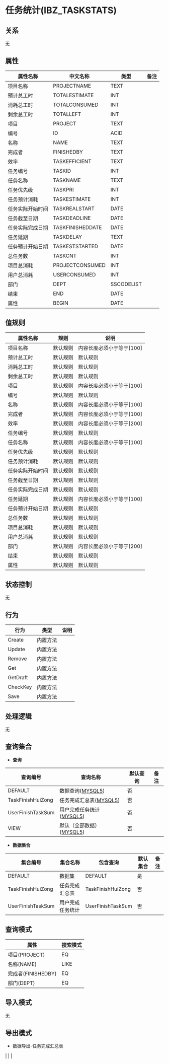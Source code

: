 # 任务统计(IBZ_TASKSTATS)

  

## 关系
无

## 属性

| 属性名称        |    中文名称    | 类型     |  备注  |
| --------   |------------| -----   |  -------- | 
|项目名称|PROJECTNAME|TEXT|&nbsp;|
|预计总工时|TOTALESTIMATE|INT|&nbsp;|
|消耗总工时|TOTALCONSUMED|INT|&nbsp;|
|剩余总工时|TOTALLEFT|INT|&nbsp;|
|项目|PROJECT|TEXT|&nbsp;|
|编号|ID|ACID|&nbsp;|
|名称|NAME|TEXT|&nbsp;|
|完成者|FINISHEDBY|TEXT|&nbsp;|
|效率|TASKEFFICIENT|TEXT|&nbsp;|
|任务编号|TASKID|INT|&nbsp;|
|任务名称|TASKNAME|TEXT|&nbsp;|
|任务优先级|TASKPRI|INT|&nbsp;|
|任务预计消耗|TASKESTIMATE|INT|&nbsp;|
|任务实际开始时间|TASKREALSTART|DATE|&nbsp;|
|任务截至日期|TASKDEADLINE|DATE|&nbsp;|
|任务实际完成日期|TASKFINISHEDDATE|DATE|&nbsp;|
|任务延期|TASKDELAY|TEXT|&nbsp;|
|任务预计开始日期|TASKESTSTARTED|DATE|&nbsp;|
|总任务数|TASKCNT|INT|&nbsp;|
|项目总消耗|PROJECTCONSUMED|INT|&nbsp;|
|用户总消耗|USERCONSUMED|INT|&nbsp;|
|部门|DEPT|SSCODELIST|&nbsp;|
|结束|END|DATE|&nbsp;|
|属性|BEGIN|DATE|&nbsp;|

## 值规则
| 属性名称    | 规则    |  说明  |
| --------   |------------| ----- | 
|项目名称|默认规则|内容长度必须小于等于[100]|
|预计总工时|默认规则|默认规则|
|消耗总工时|默认规则|默认规则|
|剩余总工时|默认规则|默认规则|
|项目|默认规则|内容长度必须小于等于[100]|
|编号|默认规则|默认规则|
|名称|默认规则|内容长度必须小于等于[100]|
|完成者|默认规则|内容长度必须小于等于[100]|
|效率|默认规则|内容长度必须小于等于[200]|
|任务编号|默认规则|默认规则|
|任务名称|默认规则|内容长度必须小于等于[100]|
|任务优先级|默认规则|默认规则|
|任务预计消耗|默认规则|默认规则|
|任务实际开始时间|默认规则|默认规则|
|任务截至日期|默认规则|默认规则|
|任务实际完成日期|默认规则|默认规则|
|任务延期|默认规则|内容长度必须小于等于[100]|
|任务预计开始日期|默认规则|默认规则|
|总任务数|默认规则|默认规则|
|项目总消耗|默认规则|默认规则|
|用户总消耗|默认规则|默认规则|
|部门|默认规则|内容长度必须小于等于[200]|
|结束|默认规则|默认规则|
|属性|默认规则|默认规则|

## 状态控制

无


## 行为
| 行为    | 类型    |  说明  |
| --------   |------------| ----- | 
|Create|内置方法|&nbsp;|
|Update|内置方法|&nbsp;|
|Remove|内置方法|&nbsp;|
|Get|内置方法|&nbsp;|
|GetDraft|内置方法|&nbsp;|
|CheckKey|内置方法|&nbsp;|
|Save|内置方法|&nbsp;|

## 处理逻辑
无

## 查询集合

* **查询**

| 查询编号 | 查询名称       | 默认查询 |   备注|
| --------  | --------   | --------   | ----- |
|DEFAULT|数据查询([MYSQL5](../../appendix/query_MYSQL5.md#TaskStats_Default))|否|&nbsp;|
|TaskFinishHuiZong|任务完成汇总表([MYSQL5](../../appendix/query_MYSQL5.md#TaskStats_TaskFinishHuiZong))|否|&nbsp;|
|UserFinishTaskSum|用户完成任务统计([MYSQL5](../../appendix/query_MYSQL5.md#TaskStats_UserFinishTaskSum))|否|&nbsp;|
|VIEW|默认（全部数据）([MYSQL5](../../appendix/query_MYSQL5.md#TaskStats_View))|否|&nbsp;|

* **数据集合**

| 集合编号 | 集合名称   |  包含查询  | 默认集合 |   备注|
| --------  | --------   | -------- | --------   | ----- |
|DEFAULT|数据集|DEFAULT|是|&nbsp;|
|TaskFinishHuiZong|任务完成汇总表|TaskFinishHuiZong|否|&nbsp;|
|UserFinishTaskSum|用户完成任务统计|UserFinishTaskSum|否|&nbsp;|

## 查询模式
| 属性      |    搜索模式     |
| --------   |------------|
|项目(PROJECT)|EQ|
|名称(NAME)|LIKE|
|完成者(FINISHEDBY)|EQ|
|部门(DEPT)|EQ|

## 导入模式
无


## 导出模式
* 数据导出-任务完成汇总表

|
|
|
